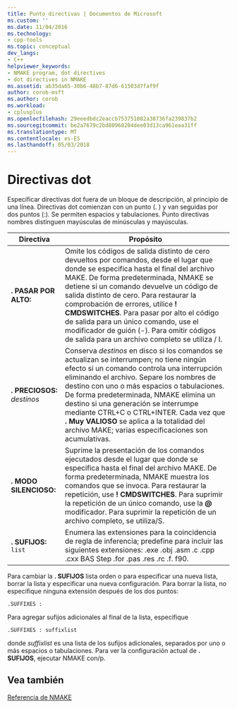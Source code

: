 ```yaml
---
title: Punto directivas | Documentos de Microsoft
ms.custom: ''
ms.date: 11/04/2016
ms.technology:
- cpp-tools
ms.topic: conceptual
dev_langs:
- C++
helpviewer_keywords:
- NMAKE program, dot directives
- dot directives in NMAKE
ms.assetid: ab35da65-30b6-48b7-87d6-61503d7faf9f
author: corob-msft
ms.author: corob
ms.workload:
- cplusplus
ms.openlocfilehash: 29eeedbdc2eaccb753751082a38736fa239837b2
ms.sourcegitcommit: be2a7679c2bd80968204dee03d13ca961eaa31ff
ms.translationtype: MT
ms.contentlocale: es-ES
ms.lasthandoff: 05/03/2018
---
```

# <a name="dot-directives"></a>Directivas dot
Especificar directivas dot fuera de un bloque de descripción, al principio de una línea. Directivas dot comienzan con un punto (. ) y van seguidas por dos puntos (:). Se permiten espacios y tabulaciones. Punto directivas nombres distinguen mayúsculas de minúsculas y mayúsculas.  
  
|Directiva|Propósito|  
|---------------|-------------|  
|**. PASAR POR ALTO:**|Omite los códigos de salida distinto de cero devueltos por comandos, desde el lugar que donde se especifica hasta el final del archivo MAKE. De forma predeterminada, NMAKE se detiene si un comando devuelve un código de salida distinto de cero. Para restaurar la comprobación de errores, utilice **! CMDSWITCHES**. Para pasar por alto el código de salida para un único comando, use el modificador de guión (-). Para omitir códigos de salida para un archivo completo se utiliza / I.|  
|**. PRECIOSOS:** *destinos*|Conserva *destinos* en disco si los comandos se actualizan se interrumpen; no tiene ningún efecto si un comando controla una interrupción eliminando el archivo. Separe los nombres de destino con uno o más espacios o tabulaciones. De forma predeterminada, NMAKE elimina un destino si una generación se interrumpe mediante CTRL+C o CTRL+INTER. Cada vez que **. Muy VALIOSO** se aplica a la totalidad del archivo MAKE; varias especificaciones son acumulativas.|  
|**. MODO SILENCIOSO:**|Suprime la presentación de los comandos ejecutados desde el lugar que donde se especifica hasta el final del archivo MAKE. De forma predeterminada, NMAKE muestra los comandos que se invoca. Para restaurar la repetición, use **! CMDSWITCHES**. Para suprimir la repetición de un único comando, use la **@** modificador. Para suprimir la repetición de un archivo completo, se utiliza/S.|  
|**. SUFIJOS:** `list`|Enumera las extensiones para la coincidencia de regla de inferencia; predefine para incluir las siguientes extensiones: .exe .obj .asm .c .cpp .cxx BAS Step .for .pas .res .rc .f. f90.|  
  
 Para cambiar la **. SUFIJOS** lista orden o para especificar una nueva lista, borrar la lista y especificar una nueva configuración. Para borrar la lista, no especifique ninguna extensión después de los dos puntos:  
  
```  
.SUFFIXES :  
```  
  
 Para agregar sufijos adicionales al final de la lista, especifique  
  
```  
.SUFFIXES : suffixlist  
```  
  
 donde *suffixlist* es una lista de los sufijos adicionales, separados por uno o más espacios o tabulaciones. Para ver la configuración actual de **. SUFIJOS**, ejecutar NMAKE con/p.  
  
## <a name="see-also"></a>Vea también  
 [Referencia de NMAKE](../build/nmake-reference.md)